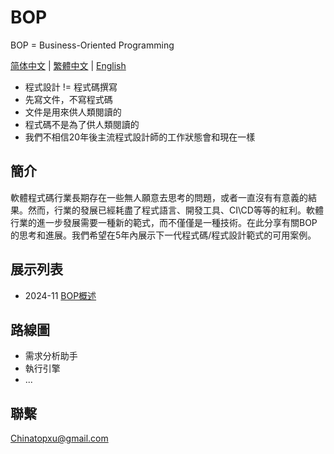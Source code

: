 # BOP

BOP = Business-Oriented Programming

[简体中文](../zh-CN/README_zh-CN.md) | [繁體中文](../zn-TW/README_zh-TW.md) | [English](../en/README_en.md)

* 程式設計 != 程式碼撰寫
* 先寫文件，不寫程式碼
* 文件是用來供人類閱讀的
* 程式碼不是為了供人類閱讀的
* 我們不相信20年後主流程式設計師的工作狀態會和現在一樣

## 簡介

軟體程式碼行業長期存在一些無人願意去思考的問題，或者一直沒有有意義的結果。然而，行業的發展已經耗盡了程式語言、開發工具、CI\CD等等的紅利。軟體行業的進一步發展需要一種新的範式，而不僅僅是一種技術。在此分享有關BOP的思考和進展。我們希望在5年內展示下一代程式碼/程式設計範式的可用案例。

## 展示列表

* 2024-11 [BOP概述](../zh-TW/202411/BOP概述/BOP概述.md)

## 路線圖

* 需求分析助手
* 執行引擎
* ...

## 聯繫

Chinatopxu@gmail.com
